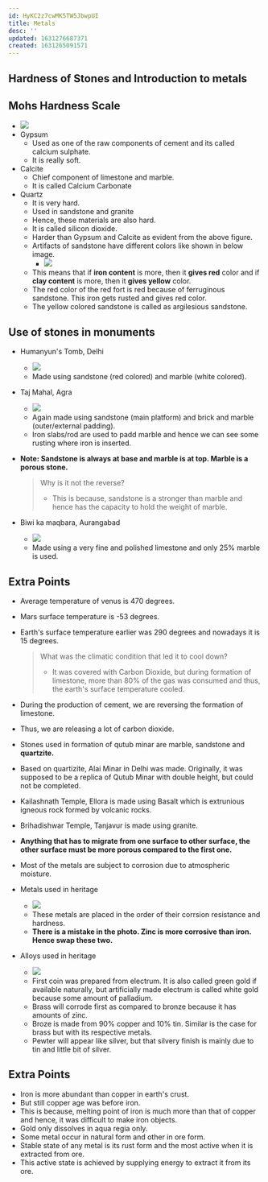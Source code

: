 ```yaml
---
id: HyKC2z7cwMK5TW5JbwpUI
title: Metals
desc: ''
updated: 1631276687371
created: 1631265091571
---
```

## Hardness of Stones and Introduction to metals

## Mohs Hardness Scale

- ![](/assets/images/2021-09-10-14-42-38.png)
- Gypsum
  - Used as one of the raw components of cement and its called calcium sulphate.
  - It is really soft.
- Calcite
  - Chief component of limestone and marble.
  - It is called Calcium Carbonate
- Quartz
  - It is very hard.
  - Used in sandstone and granite
  - Hence, these materials are also hard.
  - It is called silicon dioxide.
  - Harder than Gypsum and Calcite as evident from the above figure.
  - Artifacts of sandstone have different colors like shown in below image.
    - ![](/assets/images/2021-09-10-17-05-34.png)
  - This means that if **iron content** is more, then it **gives red** color and if **clay content** is more, then it **gives yellow** color.
  - The red color of the red fort is red because of ferruginous sandstone. This iron gets rusted and gives red color.
  - The yellow colored sandstone is called as argilesious sandstone.

## Use of stones in monuments

- Humanyun's Tomb, Delhi
  - ![](/assets/images/2021-09-10-17-09-03.png)
  - Made using sandstone (red colored) and marble (white colored).

- Taj Mahal, Agra
  - ![](/assets/images/2021-09-10-17-10-02.png)
  - Again made using sandstone (main platform) and brick and marble (outer/external padding).
  - Iron slabs/rod are used to padd marble and hence we can see some rusting where iron is inserted.

- **Note: Sandstone is always at base and marble is at top. Marble is a porous stone.**

  > Why is it not the reverse?
  >
  > - This is because, sandstone is a stronger than marble and hence has the capacity to hold the weight of marble.

- Biwi ka maqbara, Aurangabad
  - ![](/assets/images/2021-09-10-17-16-57.png)
  - Made using a very fine and polished limestone and only 25% marble is used.

## Extra Points

- Average temperature of venus is 470 degrees.
- Mars surface temperature is -53 degrees.
- Earth's surface temperature earlier was 290 degrees and nowadays it is 15 degrees.
  > What was the climatic condition that led it to cool down?
  >
  > - It was covered with Carbon Dioxide, but during formation of limestone, more than 80% of the gas was consumed and thus, the earth's surface temperature cooled.
- During the production of cement, we are reversing the formation of limestone.
- Thus, we are releasing a lot of carbon dioxide.
- Stones used in formation of qutub minar are marble, sandstone and **quartzite.**
- Based on quartizite, Alai Minar in Delhi was made. Originally, it was supposed to be a replica of Qutub Minar with double height, but could not be completed.
- Kailashnath Temple, Ellora is made using Basalt which is extrunious igneous rock formed by volcanic rocks.
- Brihadishwar Temple, Tanjavur is made using granite.
- **Anything that has to migrate from one surface to other surface, the other surface must be more porous compared to the first one.**


- Most of the metals are subject to corrosion due to atmospheric moisture.
- Metals used in heritage
  - ![](/assets/images/2021-09-10-17-37-31.png)
  - These metals are placed in the order of their corrsion resistance and hardness.
  - **There is a mistake in the photo. Zinc is more corrosive than iron. Hence swap these two.**
- Alloys used in heritage
  - ![](/assets/images/2021-09-10-17-39-29.png)
  - First coin was prepared from electrum. It is also called green gold if available naturally, but artificially made electrum is called white gold because some amount of palladium.
  - Brass will corrode first as compared to bronze because it has amounts of zinc.
  - Broze is made from 90% copper and 10% tin. Similar is the case for brass but with its respective metals.
  - Pewter will appear like silver, but that silvery finish is mainly due to tin and little bit of silver.

## Extra Points

- Iron is more abundant than copper in earth's crust.
- But still copper age was before iron.
- This is because, melting point of iron is much more than that of copper and hence, it was difficult to make iron objects.
- Gold only dissolves in aqua regia only.
- Some metal occur in natural form and other in ore form.
- Stable state of any metal is its rust form and the most active when it is extracted from ore.
- This active state is achieved by supplying energy to extract it from its ore.

